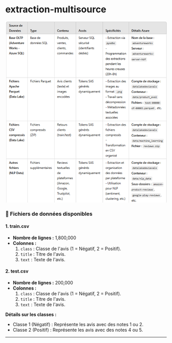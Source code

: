 # extraction-multisource
![alt text](image.png)

### 📂 Fichiers de données disponibles

#### 1. train.csv
- **Nombre de lignes :** 1,800,000
- **Colonnes :** 
  1. `class` : Classe de l'avis (1 = Négatif, 2 = Positif).
  2. `title` : Titre de l'avis.
  3. `text` : Texte de l'avis.

#### 2. test.csv
- **Nombre de lignes :** 200,000
- **Colonnes :** 
  1. `class` : Classe de l'avis (1 = Négatif, 2 = Positif).
  2. `title` : Titre de l'avis.
  3. `text` : Texte de l'avis.

**Détails sur les classes :**
- Classe 1 (Négatif) : Représente les avis avec des notes 1 ou 2.
- Classe 2 (Positif) : Représente les avis avec des notes 4 ou 5.

---


